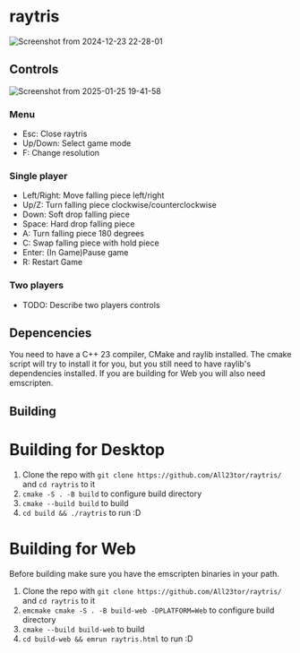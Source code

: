 # raytris
![Screenshot from 2024-12-23 22-28-01](https://github.com/user-attachments/assets/c8f5f527-d528-462e-b32c-dd5fe730cced)
## Controls
![Screenshot from 2025-01-25 19-41-58](https://github.com/user-attachments/assets/ca135453-44c3-4366-9b8d-aca5f83c6481)
### Menu
- Esc: Close raytris
- Up/Down: Select game mode
- F: Change resolution
### Single player
- Left/Right: Move falling piece left/right
- Up/Z: Turn falling piece clockwise/counterclockwise
- Down: Soft drop falling piece
- Space: Hard drop falling piece
- A: Turn falling piece 180 degrees
- C: Swap falling piece with hold piece
- Enter: (In Game)Pause game
- R: Restart Game
### Two players
- TODO: Describe two players controls
## Depencencies
You need to have a C++ 23 compiler, CMake and raylib installed. The cmake script will try to install it for you, but you still need to have raylib's dependencies installed.
If you are building for Web you will also need emscripten.
## Building
# Building for Desktop
1. Clone the repo with `git clone https://github.com/All23tor/raytris/` and `cd raytris` to it
2. `cmake -S . -B build` to configure build directory
3. `cmake --build build` to build
5. `cd build && ./raytris` to run :D

# Building for Web
Before building make sure you have the emscripten binaries in your path.
1. Clone the repo with `git clone https://github.com/All23tor/raytris/` and `cd raytris` to it
2. `emcmake cmake -S . -B build-web -DPLATFORM=Web` to configure build directory
3. `cmake --build build-web` to build
5. `cd build-web && emrun raytris.html` to run :D

